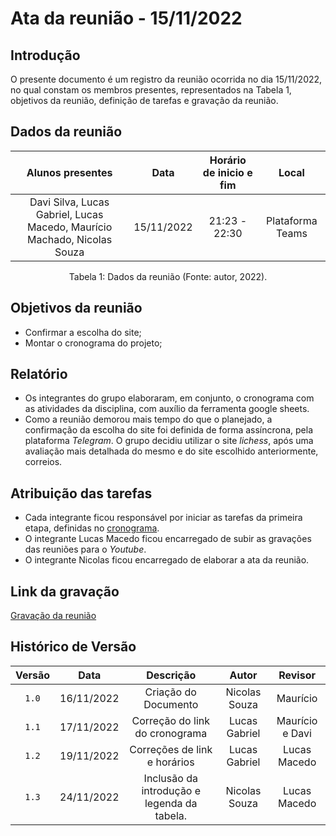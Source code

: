 # Ata da reunião - 15/11/2022

## Introdução

O presente documento é um registro da reunião ocorrida no dia 15/11/2022, no qual constam os membros presentes, representados na Tabela 1, objetivos da reunião, definição de tarefas e gravação da reunião.

## Dados da reunião

|                             Alunos presentes                             |    Data    | Horário de inicio e fim |      Local       |
| :----------------------------------------------------------------------: | :--------: | :---------------------: | :--------------: |
| Davi Silva, Lucas Gabriel, Lucas Macedo, Maurício Machado, Nicolas Souza | 15/11/2022 |      21:23 - 22:30      | Plataforma Teams |

<div style="text-align: center">
<p> Tabela 1: Dados da reunião (Fonte: autor, 2022). </p>
</div>

## Objetivos da reunião

- Confirmar a escolha do site;
- Montar o cronograma do projeto;

## Relatório

- Os integrantes do grupo elaboraram, em conjunto, o cronograma com as atividades da disciplina, com auxílio da ferramenta google sheets.
- Como a reunião demorou mais tempo do que o planejado, a confirmação da escolha do site foi definida de forma assíncrona, pela plataforma _Telegram_. O grupo decidiu utilizar o site _lichess_, após uma avaliação mais detalhada do mesmo e do site escolhido anteriormente, correios.

## Atribuição das tarefas

- Cada integrante ficou responsável por iniciar as tarefas da primeira etapa, definidas no [cronograma](../planejamento/cronograma.md).
- O integrante Lucas Macedo ficou encarregado de subir as gravações das reuniões para o _Youtube_.
- O integrante Nicolas ficou encarregado de elaborar a ata da reunião.

## Link da gravação

[Gravação da reunião](https://youtu.be/FjD304ReC8s)

## Histórico de Versão

| Versão |    Data    |                  Descrição                  |     Autor     |     Revisor     |
| :----: | :--------: | :-----------------------------------------: | :-----------: | :-------------: |
| `1.0`  | 16/11/2022 |            Criação do Documento             | Nicolas Souza |    Maurício     |
| `1.1`  | 17/11/2022 |       Correção do link do cronograma        | Lucas Gabriel | Maurício e Davi |
| `1.2`  | 19/11/2022 |        Correções de link e horários         | Lucas Gabriel |  Lucas Macedo   |
| `1.3`  | 24/11/2022 | Inclusão da introdução e legenda da tabela. | Nicolas Souza |  Lucas Macedo   |
